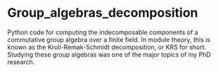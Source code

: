 # Group_algebras_decomposition
Python code for computing the indecomposable components of a commutative group algebra over a finite field.
In module theory, this is known as the Krull-Remak-Schmidt decomposition, or KRS for short.
Studying these group algebras was one of the major topics of my PhD research.
